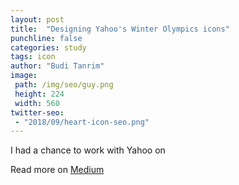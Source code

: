 ```yaml
---
layout: post
title:  "Designing Yahoo's Winter Olympics icons"
punchline: false
categories: study
tags: icon
author: "Budi Tanrim"
image:
 path: /img/seo/guy.png
 height: 224
 width: 560
twitter-seo: 
 - "2018/09/heart-icon-seo.png"
---
```

I had a chance to work with Yahoo on 

Read more on [Medium][yahoo-icon]

[yahoo-icon]:https://medium.com/budi-brain/designing-yahoos-winter-olympics-icons-75ccdafacc3d